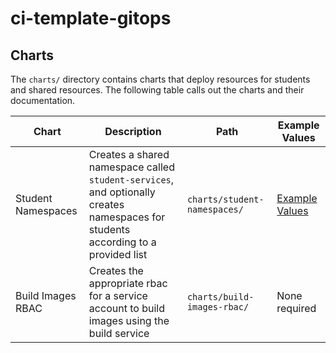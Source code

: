 # ci-template-gitops

## Charts
The `charts/` directory contains charts that deploy resources for students and shared resources. The following table calls out the charts and their documentation.

| Chart | Description | Path | Example Values |
| --- | --- | --- | --- |
| Student Namespaces | Creates a shared namespace called `student-services`, and optionally creates namespaces for students according to a provided list | `charts/student-namespaces/` | [Example Values](./charts/student-namespaces/example-values.yaml) |
| Build Images RBAC | Creates the appropriate rbac for a service account to build images using the build service | `charts/build-images-rbac/` | None required |

